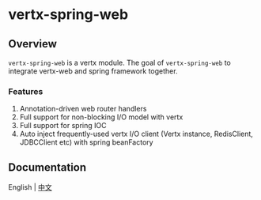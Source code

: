 # vertx-spring-web

## Overview

`vertx-spring-web` is a vertx module. The goal of `vertx-spring-web` to integrate vertx-web and spring framework together. 

### Features

1. Annotation-driven web router handlers
1. Full support for non-blocking I/O model with vertx
1. Full support for spring IOC
1. Auto inject frequently-used vertx I/O client (Vertx instance, RedisClient, JDBCClient etc) with spring beanFactory

## Documentation

English | [中文](https://github.com/guoyu511/vertx-spring-web/wiki/%E9%A6%96%E9%A1%B5)
